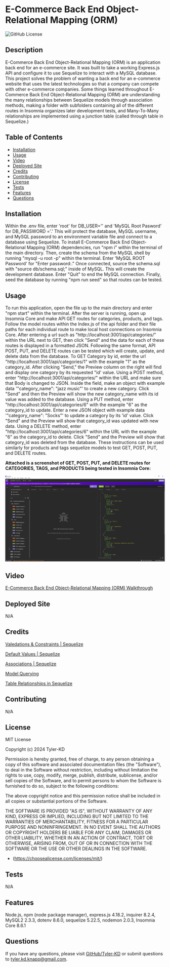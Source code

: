 # E-Commerce Back End Object-Relational Mapping (ORM)

![GitHub License](https://img.shields.io/badge/license-MIT-default.svg)

## Description

E-Commerce Back End Object-Relational Mapping (ORM) is an application back end for an e-commerce site.  It was built to take a working Express.js API and configure it to use Sequelize to interact with a MySQL database.  This project solves the problem of wanting a back end for an e-commerce website that uses the latest technologies so that a company can compete with other e-commerce companies.  Some things learned throughout E-Commerce Back End Object-Relational Mapping (ORM) are understanding the many relationships between Sequelize models through association methods, making a folder with subfolders containing all of the different routes in Insomnia organizes later development tests, and Many-To-Many relationships are implemented using a junction table (called through table in Sequelize.)

## Table of Contents

* [Installation](#installation)
* [Usage](#usage)
* [Video](#video)
* [Deployed Site](#deployed-site)
* [Credits](#credits)
* [Contributing](#contributing)
* [License](#license)
* [Tests](#tests)
* [Features](#features)
* [Questions](#questions)

## Installation

Within the .env file, enter 'root' for DB_USER='' and 'MySQL Root Pasword' for DB_PASSWORD ='.'  This will protect the database, MySQL username, and MySQL password to an environment variable file and connect to a database using Sequelize.  To install E-Commerce Back End Object-Relational Mapping (ORM) dependencies, run "npm i" within the terminal of the main directory.  Then, create the schema from the MySQL shell by running "mysql -u root -p" within the terminal.  Enter 'MySQL ROOT Password' for "Enter password:."  Once connected, source the schema.sql with "source db/schema.sql;" inside of MySQL.  This will create the development database.  Enter "Quit" to end the MySQL connection.  Finally, seed the database by running "npm run seed" so that routes can be tested.

## Usage

To run this application, open the file up to the main directory and enter "npm start" within the terminal.  After the server is running, open up Insomnia Core and make API GET routes for categories, products, and tags.  Follow the model routes within the Index.js of the api folder and their file paths for each individual route to make local host connections on Insomnia Core.  After entering a url such as "http://localhost:3001/api/categories/" within the URL next to GET, then click "Send" and the data for each of these routes is displayed in a formatted JSON.  Following the same format, API POST, PUT, and DELETE routes can be tested which will create, update, and delete data from the database.  To GET Category by id, enter the url "http://localhost:3001/api/categories/1" with the example "1" as the category_id.  After clicking "Send," the Preview column on the right will find and display one category by its requested "id' value.  Using a POST method, enter "http://localhost:3001/api/categories/" within the URL and make sure that Body is changed to JSON.  Inside the field, make an object with example data '"category_name": "jazz music"' to create a new category.  Click "Send" and then the Preview will show the new category_name with its id value was added to the database.  Using a PUT method, enter "http://localhost:3001/api/categories/6" with the example "6" as the category_id to update.  Enter a new JSON object with example data '"category_name": "Socks"' to update a category by its 'id' value.  Click "Send" and the Preview will show that category_id was updated with new data.  Using a DELETE method, enter "http://localhost:3001/api/categories/6" within the URL with the example "6" as the category_id to delete.  Click "Send" and the Preview will show that category_id was deleted from the database.  These instructions can be used similarly for products and tags sequelize models to test GET, POST, PUT, and DELETE routes.

**Attached is a screenshot of GET, POST, PUT, and DELETE routes for CATEGORIES, TAGS, and PRODUCTS being tested in Insomnia Core:**

![Insomnia Core Route Testing](./Assets/images/E-Commerce%20Back%20End%20Insomnia%20Core%20Routes(1).png)

## Video

[E-Commerce Back End Object-Relational Mapping (ORM) Walkthrough](https://screenrec.com/share/lfHR6eXM8m)

## Deployed Site

N/A

## Credits

[Valedations & Constraints | Sequelize](https://sequelize.org/docs/v6/core-concepts/validations-and-constraints/)

[Default Values | Sequelize](https://sequelize.org/docs/v6/core-concepts/model-basics/#default-values)

[Associations | Sequelize](https://sequelize.org/docs/v6/core-concepts/assocs/)

[Model Querying](https://sequelize.org/docs/v6/core-concepts/model-querying-basics/)

[Table Relationships in Sequelize](https://levelup.gitconnected.com/table-relationships-in-sequelize-2e2533580c2a)

## Contributing

N/A

## License

MIT License

Copyright (c) 2024 Tyler-KD

Permission is hereby granted, free of charge, to any person obtaining a copy
of this software and associated documentation files (the "Software"), to deal
in the Software without restriction, including without limitation the rights
to use, copy, modify, merge, publish, distribute, sublicense, and/or sell
copies of the Software, and to permit persons to whom the Software is
furnished to do so, subject to the following conditions:

The above copyright notice and this permission notice shall be included in all
copies or substantial portions of the Software.

THE SOFTWARE IS PROVIDED "AS IS", WITHOUT WARRANTY OF ANY KIND, EXPRESS OR
IMPLIED, INCLUDING BUT NOT LIMITED TO THE WARRANTIES OF MERCHANTABILITY,
FITNESS FOR A PARTICULAR PURPOSE AND NONINFRINGEMENT. IN NO EVENT SHALL THE
AUTHORS OR COPYRIGHT HOLDERS BE LIABLE FOR ANY CLAIM, DAMAGES OR OTHER
LIABILITY, WHETHER IN AN ACTION OF CONTRACT, TORT OR OTHERWISE, ARISING FROM,
OUT OF OR IN CONNECTION WITH THE SOFTWARE OR THE USE OR OTHER DEALINGS IN THE
SOFTWARE.

* (https://choosealicense.com/licenses/mit/)

## Tests

N/A

## Features

Node.js, npm (node package manager), express.js 4.18.2, inquirer 8.2.4, MySQL2 2.3.3, dotenv 8.6.0, sequelize 5.22.5, nodemon 2.0.3, Insomnia Core 8.6.1

## Questions

If you have any questions, please visit [GitHub/Tyler-KD](https://github.com/Tyler-KD) or submit questions to tyler.kd.knapp@gmail.com.